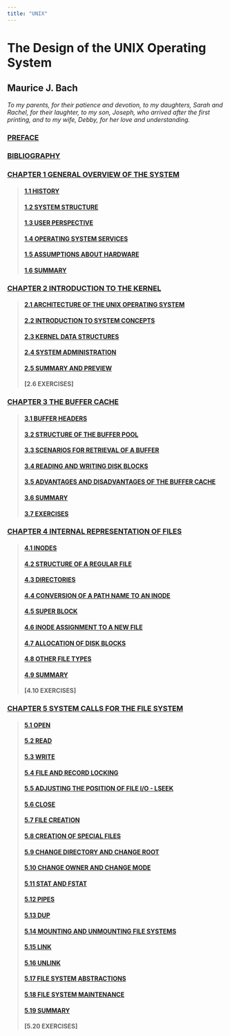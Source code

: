 ```yaml
---
title: "UNIX"
---
```


# The Design of the UNIX Operating System

## Maurice J. Bach

*To my parents, for their patience and devotion, to my daughters, Sarah and Rachel, for their laughter, to my son, Joseph, who arrived after the first printing, and to my wife, Debby, for her love and understanding.*

### [PREFACE](preface/)

### [BIBLIOGRAPHY](bibliography/)

### [CHAPTER 1 GENERAL OVERVIEW OF THE SYSTEM](01/)

> #### [1.1 HISTORY](01/01/)
> #### [1.2 SYSTEM STRUCTURE](01/02/)
> #### [1.3 USER PERSPECTIVE](01/03/)
> #### [1.4 OPERATING SYSTEM SERVICES](01/04/)
> #### [1.5 ASSUMPTIONS ABOUT HARDWARE](01/05/)
> #### [1.6 SUMMARY](01/06/)

### [CHAPTER 2 INTRODUCTION TO THE KERNEL](02/)

> #### [2.1 ARCHITECTURE OF THE UNIX OPERATING SYSTEM](02/01/)
> #### [2.2 INTRODUCTION TO SYSTEM CONCEPTS](02/02/)
> #### [2.3 KERNEL DATA STRUCTURES](02/03/)
> #### [2.4 SYSTEM ADMINISTRATION](02/04/)
> #### [2.5 SUMMARY AND PREVIEW](02/05/)
> #### [2.6 EXERCISES]

### [CHAPTER 3 THE BUFFER CACHE](03/)

> #### [3.1 BUFFER HEADERS](03/01/)
> #### [3.2 STRUCTURE OF THE BUFFER POOL](03/02/)
> #### [3.3 SCENARIOS FOR RETRIEVAL OF A BUFFER](03/03/)
> #### [3.4 READING AND WRITING DISK BLOCKS](03/04/)
> #### [3.5 ADVANTAGES AND DISADVANTAGES OF THE BUFFER CACHE](03/05/)
> #### [3.6 SUMMARY](03/06/)
> #### [3.7 EXERCISES](03/07/)

### [CHAPTER 4 INTERNAL REPRESENTATION OF FILES](04/)

> #### [4.1 INODES](04/01/)
> #### [4.2 STRUCTURE OF A REGULAR FILE](04/02/)
> #### [4.3 DIRECTORIES](04/03/)
> #### [4.4 CONVERSION OF A PATH NAME TO AN INODE](04/04/)
> #### [4.5 SUPER BLOCK](04/05/)
> #### [4.6 INODE ASSIGNMENT TO A NEW FILE](04/06/)
> #### [4.7 ALLOCATION OF DISK BLOCKS](04/07/)
> #### [4.8 OTHER FILE TYPES](04/08/)
> #### [4.9 SUMMARY](04/09/)
> #### [4.10 EXERCISES]

### [CHAPTER 5 SYSTEM CALLS FOR THE FILE SYSTEM](05/)

> #### [5.1 OPEN](05/01/)
> #### [5.2 READ](05/02/)
> #### [5.3 WRITE](05/03/)
> #### [5.4 FILE AND RECORD LOCKING](05/04/)
> #### [5.5 ADJUSTING THE POSITION OF FILE I/O - LSEEK](05/05/)
> #### [5.6 CLOSE](05/06/)
> #### [5.7 FILE CREATION](05/07/)
> #### [5.8 CREATION OF SPECIAL FILES](05/08/)
> #### [5.9 CHANGE DIRECTORY AND CHANGE ROOT](05/09/)
> #### [5.10 CHANGE OWNER AND CHANGE MODE](05/10/)
> #### [5.11 STAT AND FSTAT](05/11/)
> #### [5.12 PIPES](05/12/)
> #### [5.13 DUP](05/13/)
> #### [5.14 MOUNTING AND UNMOUNTING FILE SYSTEMS](05/14/)
> #### [5.15 LINK](05/15/)
> #### [5.16 UNLINK](05/16/)
> #### [5.17 FILE SYSTEM ABSTRACTIONS](05/17/)
> #### [5.18 FILE SYSTEM MAINTENANCE](05/18/)
> #### [5.19 SUMMARY](05/19/)
> #### [5.20 EXERCISES]